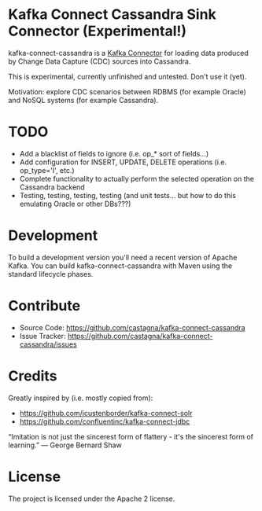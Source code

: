 # Kafka Connect Cassandra Sink Connector (Experimental!)

kafka-connect-cassandra is a [Kafka Connector](http://kafka.apache.org/documentation.html#connect) for loading data produced by Change Data Capture (CDC) sources into Cassandra.

This is experimental, currently unfinished and untested. Don't use it (yet). 

Motivation: explore CDC scenarios between RDBMS (for example Oracle) and NoSQL systems (for example Cassandra).

# TODO

- Add a blacklist of fields to ignore (i.e. op_* sort of fields...)
- Add configuration for INSERT, UPDATE, DELETE operations (i.e. op_type='I', etc.)
- Complete functionality to actually perform the selected operation on the Cassandra backend
- Testing, testing, testing, testing (and unit tests... but how to do this emulating Oracle or other DBs???)

# Development

To build a development version you'll need a recent version of Apache Kafka. 
You can build kafka-connect-cassandra with Maven using the standard lifecycle phases.

# Contribute

- Source Code: https://github.com/castagna/kafka-connect-cassandra
- Issue Tracker: https://github.com/castagna/kafka-connect-cassandra/issues

# Credits

Greatly inspired by (i.e. mostly copied from):

- https://github.com/jcustenborder/kafka-connect-solr
- https://github.com/confluentinc/kafka-connect-jdbc

“Imitation is not just the sincerest form of flattery - it's the sincerest form of learning.” ― George Bernard Shaw

# License

The project is licensed under the Apache 2 license.


